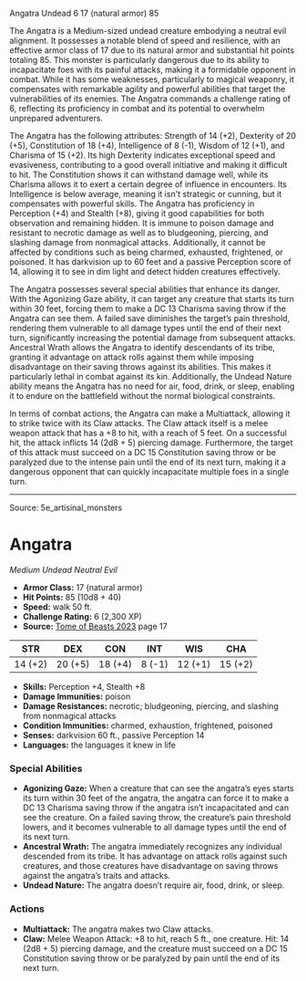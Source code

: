 <MonsterName/>Angatra</MonsterName>
<CreatureType/>Undead</CreatureType>
<CR/>6</CR>
<AC/>17 (natural armor)</AC>
<HP/>85</HP>
<summary>The Angatra is a Medium-sized undead creature embodying a neutral evil alignment. It possesses a notable blend of speed and resilience, with an effective armor class of 17 due to its natural armor and substantial hit points totaling 85. This monster is particularly dangerous due to its ability to incapacitate foes with its painful attacks, making it a formidable opponent in combat. While it has some weaknesses, particularly to magical weaponry, it compensates with remarkable agility and powerful abilities that target the vulnerabilities of its enemies. The Angatra commands a challenge rating of 6, reflecting its proficiency in combat and its potential to overwhelm unprepared adventurers.</summary>

<detail>

The Angatra has the following attributes: Strength of 14 (+2), Dexterity of 20 (+5), Constitution of 18 (+4), Intelligence of 8 (-1), Wisdom of 12 (+1), and Charisma of 15 (+2). Its high Dexterity indicates exceptional speed and evasiveness, contributing to a good overall initiative and making it difficult to hit. The Constitution shows it can withstand damage well, while its Charisma allows it to exert a certain degree of influence in encounters. Its Intelligence is below average, meaning it isn't strategic or cunning, but it compensates with powerful skills. The Angatra has proficiency in Perception (+4) and Stealth (+8), giving it good capabilities for both observation and remaining hidden. It is immune to poison damage and resistant to necrotic damage as well as to bludgeoning, piercing, and slashing damage from nonmagical attacks. Additionally, it cannot be affected by conditions such as being charmed, exhausted, frightened, or poisoned. It has darkvision up to 60 feet and a passive Perception score of 14, allowing it to see in dim light and detect hidden creatures effectively.

The Angatra possesses several special abilities that enhance its danger. With the Agonizing Gaze ability, it can target any creature that starts its turn within 30 feet, forcing them to make a DC 13 Charisma saving throw if the Angatra can see them. A failed save diminishes the target’s pain threshold, rendering them vulnerable to all damage types until the end of their next turn, significantly increasing the potential damage from subsequent attacks. Ancestral Wrath allows the Angatra to identify descendants of its tribe, granting it advantage on attack rolls against them while imposing disadvantage on their saving throws against its abilities. This makes it particularly lethal in combat against its kin. Additionally, the Undead Nature ability means the Angatra has no need for air, food, drink, or sleep, enabling it to endure on the battlefield without the normal biological constraints.

In terms of combat actions, the Angatra can make a Multiattack, allowing it to strike twice with its Claw attacks. The Claw attack itself is a melee weapon attack that has a +8 to hit, with a reach of 5 feet. On a successful hit, the attack inflicts 14 (2d8 + 5) piercing damage. Furthermore, the target of this attack must succeed on a DC 15 Constitution saving throw or be paralyzed due to the intense pain until the end of its next turn, making it a dangerous opponent that can quickly incapacitate multiple foes in a single turn.</detail>



---

Source: 5e_artisinal_monsters

# Angatra

*Medium* *Undead* *Neutral Evil*

- **Armor Class:** 17 (natural armor)
- **Hit Points:** 85 (10d8 + 40)
- **Speed:** walk 50 ft.
- **Challenge Rating:** 6 (2,300 XP)
- **Source:** [Tome of Beasts 2023](https://koboldpress.com/kpstore/product/tome-of-beasts-1-2023-edition/) page 17

| STR | DEX | CON | INT | WIS | CHA |
| --- | --- | --- | --- | --- | --- |
| 14 (+2) | 20 (+5) | 18 (+4) | 8 (-1) | 12 (+1) | 15 (+2) |

- **Skills:** Perception +4, Stealth +8
- **Damage Immunities:** poison
- **Damage Resistances:** necrotic; bludgeoning, piercing, and slashing from nonmagical attacks
- **Condition Immunities:** charmed, exhaustion, frightened, poisoned
- **Senses:** darkvision 60 ft., passive Perception 14
- **Languages:** the languages it knew in life

### Special Abilities

- **Agonizing Gaze:** When a creature that can see the angatra’s eyes starts its turn within 30 feet of the angatra, the angatra can force it to make a DC 13 Charisma saving throw if the angatra isn’t incapacitated and can see the creature. On a failed saving throw, the creature’s pain threshold lowers, and it becomes vulnerable to all damage types until the end of its next turn.
- **Ancestral Wrath:** The angatra immediately recognizes any individual descended from its tribe. It has advantage on attack rolls against such creatures, and those creatures have disadvantage on saving throws against the angatra’s traits and attacks.
- **Undead Nature:** The angatra doesn’t require air, food, drink, or sleep.

### Actions

- **Multiattack:** The angatra makes two Claw attacks.
- **Claw:** Melee Weapon Attack: +8 to hit, reach 5 ft., one creature. Hit: 14 (2d8 + 5) piercing damage, and the creature must succeed on a DC 15 Constitution saving throw or be paralyzed by pain until the end of its next turn.


